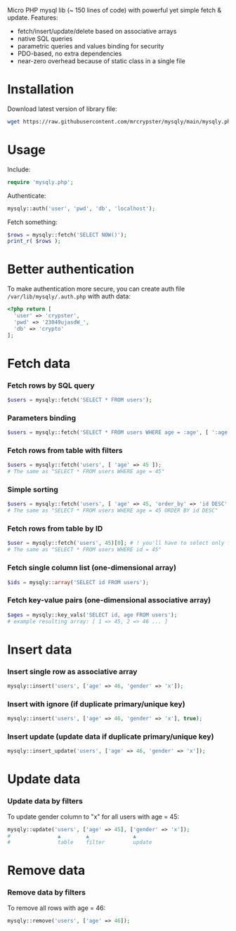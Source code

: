 Micro PHP mysql lib (~ 150 lines of code) with powerful yet simple fetch & update. Features:
- fetch/insert/update/delete based on associative arrays
- native SQL queries
- parametric queries and values binding for security
- PDO-based, no extra dependencies
- near-zero overhead because of static class in a single file

# Installation
Download latest version of library file:
```bash
wget https://raw.githubusercontent.com/mrcrypster/mysqly/main/mysqly.php
```

# Usage
Include:
```php
require 'mysqly.php';
```

Authenticate:
```php
mysqly::auth('user', 'pwd', 'db', 'localhost');
```

Fetch something:
```php
$rows = mysqly::fetch('SELECT NOW()');
print_r( $rows );
```

# Better authentication
To make authentication more secure, you can create auth file `/var/lib/mysqly/.auth.php` with auth data:
```php
<?php return [
  'user' => 'crypster',
  'pwd' => '23049ujasdW_',
  'db' => 'crypto'
];
```

# Fetch data
### Fetch rows by SQL query
```php
$users = mysqly::fetch('SELECT * FROM users');
```

### Parameters binding
```php
$users = mysqly::fetch('SELECT * FROM users WHERE age = :age', [ ':age' => $_GET['age'] ]);
```

### Fetch rows from table with filters
```php
$users = mysqly::fetch('users', [ 'age' => 45 ]);
# The same as "SELECT * FROM users WHERE age = 45"
```

### Simple sorting
```php
$users = mysqly::fetch('users', [ 'age' => 45, 'order_by' => 'id DESC' ]);
# The same as "SELECT * FROM users WHERE age = 45 ORDER BY id DESC"
```

### Fetch rows from table by ID
```php
$user = mysqly::fetch('users', 45)[0]; # ! you'll have to select only first row from results
# The same as "SELECT * FROM users WHERE id = 45"
```

### Fetch single column list (one-dimensional array)
```php
$ids = mysqly::array('SELECT id FROM users');
```

### Fetch key-value pairs (one-dimensional associative array)
```php
$ages = mysqly::key_vals('SELECT id, age FROM users');
# example resulting array: [ 1 => 45, 2 => 46 ... ]
```

# Insert data
### Insert single row as associative array
```php
mysqly::insert('users', ['age' => 46, 'gender' => 'x']);
```

### Insert with ignore (if duplicate primary/unique key)
```php
mysqly::insert('users', ['age' => 46, 'gender' => 'x'], true);
```

### Insert update (update data if duplicate primary/unique key)
```php
mysqly::insert_update('users', ['age' => 46, 'gender' => 'x']);
```

# Update data
### Update data by filters
To update gender column to "x" for all users with age = 45:
```php
mysqly::update('users', ['age' => 45], ['gender' => 'x']);
#               ▲        ▲              ▲
#               table    filter         update
```

# Remove data
### Remove data by filters
To remove all rows with age = 46:
```php
mysqly::remove('users', ['age' => 46]);
```
